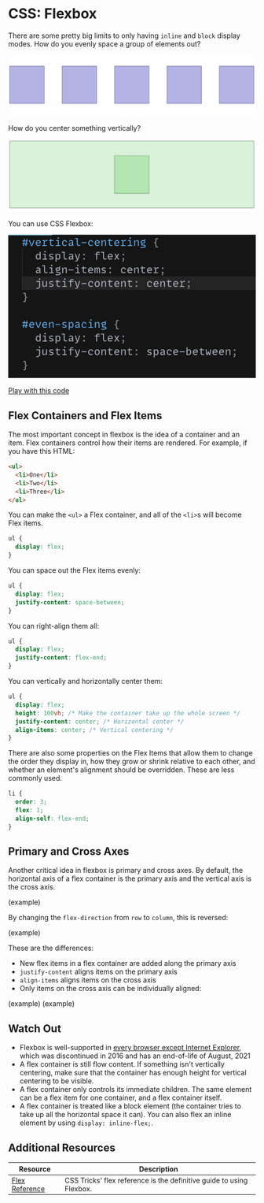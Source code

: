 # CSS: Flexbox

There are some pretty big limits to only having `inline` and `block` display modes. How do you evenly space a group of elements out?

![Evenly-spaced boxes](assets/flex-1.png)

How do you center something vertically?

![Vertically-centered box](assets/flex-2.png)

You can use CSS Flexbox:

![Flex code to space and center](assets/flex-3.png)

[Play with this code](https://codesandbox.io/s/lucid-allen-gjsxb)

## Flex Containers and Flex Items

The most important concept in flexbox is the idea of a container and an item. Flex containers control how their items are rendered. For example, if you have this HTML:

```html
<ul>
  <li>One</li>
  <li>Two</li>
  <li>Three</li>
</ul>
```

You can make the `<ul>` a Flex container, and all of the `<li>`s will become Flex items.

```css
ul {
  display: flex;
}
```

You can space out the Flex items evenly:

```css
ul {
  display: flex;
  justify-content: space-between;
}
```

You can right-align them all:

```css
ul {
  display: flex;
  justify-content: flex-end;
}
```

You can vertically and horizontally center them:

```css
ul {
  display: flex;
  height: 100vh; /* Make the container take up the whole screen */
  justify-content: center; /* Horizontal center */
  align-items: center; /* Vertical centering */
}
```

There are also some properties on the Flex Items that allow them to change the order they display in, how they grow or shrink relative to each other, and whether an element's alignment should be overridden. These are less commonly used.

```css
li {
  order: 3;
  flex: 1;
  align-self: flex-end;
}
```

## Primary and Cross Axes

Another critical idea in flexbox is primary and cross axes. By default, the horizontal axis of a flex container is the primary axis and the vertical axis is the cross axis.

(example)

By changing the `flex-direction` from `row` to `column`, this is reversed:

(example)

These are the differences:

* New flex items in a flex container are added along the primary axis
* `justify-content` aligns items on the primary axis
* `align-items` aligns items on the cross axis
* Only items on the cross axis can be individually aligned:

(example)
(example)

## Watch Out

* Flexbox is well-supported in [every browser except Internet Explorer](https://caniuse.com/flexbox), which was discontinued in 2016 and has an end-of-life of August, 2021
* A flex container is still flow content. If something isn't vertically centering, make sure that the container has enough height for vertical centering to be visible.
* A flex container only controls its immediate children. The same element can be a flex item for one container, and a flex container itself.
* A flex container is treated like a block element (the container tries to take up all the horizontal space it can). You can also flex an inline element by using `display: inline-flex;`.

## Additional Resources

| Resource | Description |
| --- | --- |
| [Flex Reference](https://css-tricks.com/snippets/css/a-guide-to-flexbox/) | CSS Tricks' flex reference is the definitive guide to using Flexbox. |
